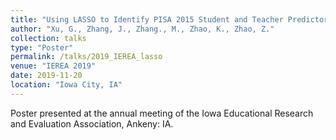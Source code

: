 ```yaml
---
title: "Using LASSO to Identify PISA 2015 Student and Teacher Predictors for Science Achievement"
author: "Xu, G., Zhang, J., Zhang., M., Zhao, K., Zhao, Z."
collection: talks
type: "Poster"
permalink: /talks/2019_IEREA_lasso
venue: "IEREA 2019"
date: 2019-11-20
location: "Iowa City, IA"
---
```



Poster presented at the annual meeting of the Iowa Educational Research and Evaluation Association, Ankeny: IA.
